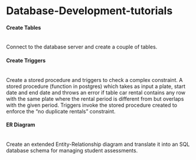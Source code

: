 # Database-Development-tutorials

#### Create Tables

<br>Connect to the database server and create a couple of tables.


#### Create Triggers
<br>Create a stored procedure and triggers to check a complex constraint. A stored procedure (function in postgres) which takes as input a plate, start date and end date and throws an error if table car rental contains any row with the same plate where the rental period is different from but overlaps with the given period. Triggers invoke the stored procedure created to enforce the “no duplicate rentals” constraint.


#### ER Diagram
<br>Create an extended Entity-Relationship diagram and translate it into an SQL database schema for managing student assessments.
